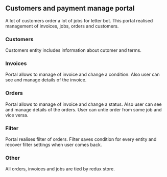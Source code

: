 ## Customers and payment manage portal

A lot of customers order a lot of jobs for letter bot. This portal realised management of invoices, jobs, orders and customers.

### Customers

Customers entity includes information about cutomer and terms.

### Invoices
Portal allows to manage of invoice and change a condition. Also user can see and manage details of the invoice.

### Orders

Portal allows to manage of invoice and change a status. Also user can see and manage details of the orders.
User can untie order from some job and vice versa.

### Filter

Portal realises filter of orders. Filter saves condition for every entity and recover filter settings when user comes back.

### Other

All orders, invoices and jobs are tied by redux store.